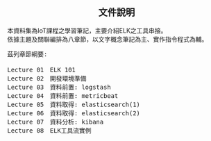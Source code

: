 
<h2 align="center">文件說明</h2>

<p>本資料集為IoT課程之學習筆記，主要介紹ELK之工具串接。<br>
依據主題及關聯編排為八章節，以文字概念筆記為主、實作指令程式為輔。</p>

<pre>
茲列章節綱要:

Lecture 01　ELK 101
Lecture 02　開發環境準備
Lecture 03　資料前置: logstash
Lecture 04　資料前置: metricbeat
Lecture 05　資料取得: elasticsearch(1)
Lecture 06　資料取得: elasticsearch(2)
Lecture 07　資料分析: kibana
Lecture 08　ELK工具流實例
</pre>
